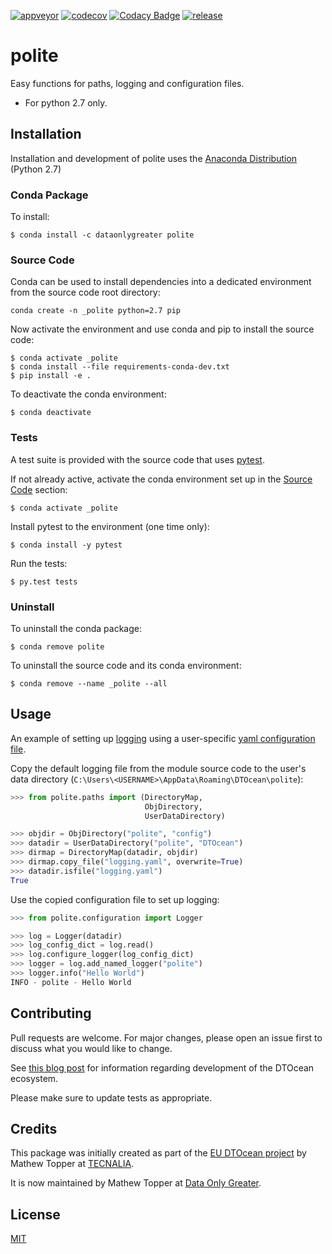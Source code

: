[![appveyor](https://ci.appveyor.com/api/projects/status/github/DTOcean/polite?branch=master&svg=true)](https://ci.appveyor.com/project/DTOcean/polite)
[![codecov](https://codecov.io/gh/DTOcean/polite/branch/master/graph/badge.svg)](https://codecov.io/gh/DTOcean/polite)
[![Codacy Badge](https://api.codacy.com/project/badge/Grade/bb34506cc82f4df883178a6e64619eaf)](https://www.codacy.com/project/H0R5E/polite/dashboard?utm_source=github.com&amp;utm_medium=referral&amp;utm_content=DTOcean/polite&amp;utm_campaign=Badge_Grade_Dashboard&amp;branchId=8410911)
[![release](https://img.shields.io/github/release/DTOcean/polite.svg)](https://github.com/DTOcean/polite/releases/latest)

# polite

Easy functions for paths, logging and configuration files.

* For python 2.7 only.

## Installation

Installation and development of polite uses the [Anaconda Distribution](
https://www.anaconda.com/distribution/) (Python 2.7)

### Conda Package

To install:

```
$ conda install -c dataonlygreater polite
```

### Source Code

Conda can be used to install dependencies into a dedicated environment from
the source code root directory:

```
conda create -n _polite python=2.7 pip
```

Now activate the environment and use conda and pip to install the source code:

```
$ conda activate _polite
$ conda install --file requirements-conda-dev.txt
$ pip install -e .
```

To deactivate the conda environment:

```
$ conda deactivate
```

### Tests

A test suite is provided with the source code that uses [pytest](
https://docs.pytest.org).

If not already active, activate the conda environment set up in the [Source 
Code](#source-code) section:

```
$ conda activate _polite
```

Install pytest to the environment (one time only):

```
$ conda install -y pytest
```

Run the tests:

``` 
$ py.test tests
```

### Uninstall

To uninstall the conda package:

```
$ conda remove polite
```

To uninstall the source code and its conda environment:

```
$ conda remove --name _polite --all
```

## Usage

An example of setting up [logging](
https://docs.python.org/2/library/logging.html) using a user-specific [yaml 
configuration file](https://docs.python.org/2/howto/logging.html#configuring-logging).

Copy the default logging file from the module source code to the user's data
directory (`C:\Users\<USERNAME>\AppData\Roaming\DTOcean\polite`):

```python
>>> from polite.paths import (DirectoryMap,
                              ObjDirectory,
                              UserDataDirectory)

>>> objdir = ObjDirectory("polite", "config")
>>> datadir = UserDataDirectory("polite", "DTOcean")
>>> dirmap = DirectoryMap(datadir, objdir)
>>> dirmap.copy_file("logging.yaml", overwrite=True)
>>> datadir.isfile("logging.yaml")
True
```

Use the copied configuration file to set up logging:

```python
>>> from polite.configuration import Logger

>>> log = Logger(datadir)
>>> log_config_dict = log.read()
>>> log.configure_logger(log_config_dict)
>>> logger = log.add_named_logger("polite")
>>> logger.info("Hello World")
INFO - polite - Hello World
```

## Contributing

Pull requests are welcome. For major changes, please open an issue first to
discuss what you would like to change.

See [this blog post](https://www.dataonlygreater.com/latest/professional/2017/03/09/dtocean-development-change-management/)
for information regarding development of the DTOcean ecosystem.

Please make sure to update tests as appropriate.

## Credits

This package was initially created as part of the [EU DTOcean project](
https://www.dtoceanplus.eu/About-DTOceanPlus/History) by Mathew Topper at
[TECNALIA](https://www.tecnalia.com).

It is now maintained by Mathew Topper at [Data Only Greater](
https://www.dataonlygreater.com/).

## License

[MIT](https://choosealicense.com/licenses/mit/)
